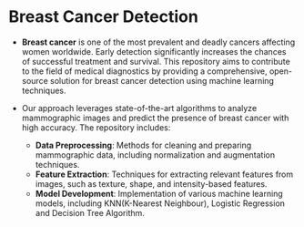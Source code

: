# Breast Cancer Detection

- **Breast cancer** is one of the most prevalent and deadly cancers affecting women worldwide. Early detection significantly increases the chances of successful treatment and survival. This repository aims to contribute to the field of medical diagnostics by providing a comprehensive, open-source solution for breast cancer detection using machine learning techniques.

- Our approach leverages state-of-the-art algorithms to analyze mammographic images and predict the presence of breast cancer with high accuracy. The repository includes:

   - **Data Preprocessing**: Methods for cleaning and preparing mammographic data, including normalization and augmentation techniques.
  - **Feature Extraction**: Techniques for extracting relevant features from images, such as texture, shape, and intensity-based features.
  - **Model Development**: Implementation of various machine learning models, including KNN(K-Nearest Neighbour), Logistic Regression and Decision Tree Algorithm.
